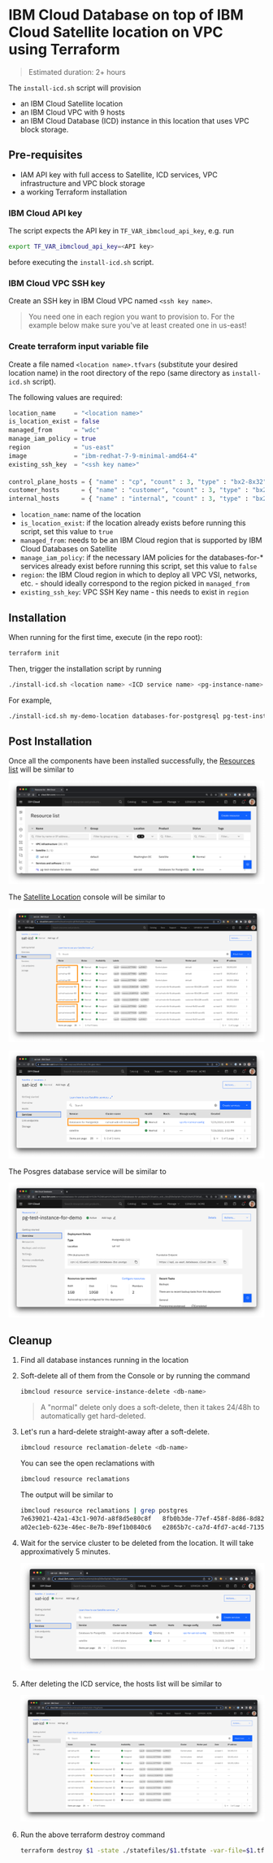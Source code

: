 # IBM Cloud Database on top of IBM Cloud Satellite location on VPC using Terraform

> Estimated duration: 2+ hours

The `install-icd.sh` script will provision

* an IBM Cloud Satellite location
* an IBM Cloud VPC with 9 hosts
* an IBM Cloud Database (ICD) instance in this location that uses VPC block storage.

## Pre-requisites

* IAM API key with full access to Satellite, ICD services, VPC infrastructure and VPC block storage
* a working Terraform installation

### IBM Cloud API key

The script expects the API key in `TF_VAR_ibmcloud_api_key`, e.g. run 

```sh
export TF_VAR_ibmcloud_api_key=<API key>
```

before executing the `install-icd.sh` script.

### IBM Cloud VPC SSH key

Create an SSH key in IBM Cloud VPC named `<ssh key name>`.

> You need one in each region you want to provision to. For the example below make sure you've at least created one in us-east!

### Create terraform input variable file

Create a file named `<location name>.tfvars` (substitute your desired location name) in the root directory of the repo (same directory as `install-icd.sh` script).

The following values are required:
```terraform
location_name     = "<location name>"
is_location_exist = false
managed_from      = "wdc"
manage_iam_policy = true
region            = "us-east"
image             = "ibm-redhat-7-9-minimal-amd64-4"
existing_ssh_key  = "<ssh key name>"

control_plane_hosts = { "name" : "cp", "count" : 3, "type" : "bx2-8x32" }
customer_hosts      = { "name" : "customer", "count" : 3, "type" : "bx2-32x128" }
internal_hosts      = { "name" : "internal", "count" : 3, "type" : "bx2-8x32" }
```

- `location_name`: name of the location
- `is_location_exist`: if the location already exists before running this script, set this value to `true`
- `managed_from`: needs to be an IBM Cloud region that is supported by IBM Cloud Databases on Satellite
- `manage_iam_policy`: if the necessary IAM policies for the databases-for-* services already exist before running this script, set this value to `false`
- `region`: the IBM Cloud region in which to deploy all VPC VSI, networks, etc. - should ideally correspond to the region picked in `managed_from`
- `existing_ssh_key`: VPC SSH Key name - this needs to exist in `region`

## Installation

When running for the first time, execute (in the repo root):

```sh
terraform init
```

Then, trigger the installation script by running

```sh
./install-icd.sh <location name> <ICD service name> <pg-instance-name>
```

For example,

```sh
./install-icd.sh my-demo-location databases-for-postgresql pg-test-instance-for-demo
```

## Post Installation

Once all the components have been installed successfully, the [Resources list](http://cloud.ibm.com/resources) will be similar to

![resources](images/ibmcloud-resources.png)

The [Satellite Location](https://cloud.ibm.com/satellite/locations) console will be similar to

![hosts](images/sat-hosts.png)

![service](images/sat-service.png)

The Posgres database service will be similar to

![postgres](images/icd-postgres.png)

## Cleanup

1. Find all database instances running in the location

1. Soft-delete all of them from the Console or by running the command

    ```sh
    ibmcloud resource service-instance-delete <db-name>
    ```

    > A "normal" delete only does a soft-delete, then it takes 24/48h to automatically get hard-deleted.

1. Let's run a hard-delete straight-away after a soft-delete.

    ```sh
    ibmcloud resource reclamation-delete <db-name>
    ```

    You can see the open reclamations with

    ```sh
    ibmcloud resource reclamations
    ```

    The output will be similar to

    ```sh
    ibmcloud resource reclamations | grep postgres
    7e639021-42a1-43c1-907d-a8f8d5e80c8f   8fb0b3de-77ef-458f-8d86-8d823afafbdc   crn:v1:bluemix:public:databases-for-postgresql:satloc_wdc_cbcq5t9w0qrlalrv74cg:a/0b5a00334eaf9eb9339d2ab48f7326b4:8fb0b3de-77ef-458f-8d86-8d823afafbdc::   SCHEDULED        2022-07-25T14:24:12Z
    a02ec1eb-623e-46ec-8e7b-89ef1b0840c6   e2865b7c-ca7d-4fd7-ac4d-7135d3757f73   crn:v1:bluemix:public:databases-for-postgresql:satloc_wdc_cbcq5t9w0qrlalrv74cg:a/0b5a00334eaf9eb9339d2ab48f7326b4:e2865b7c-ca7d-4fd7-ac4d-7135d3757f73::   SCHEDULED        2022-07-25T14:24:17Z
    ```

1. Wait for the service cluster to be deleted from the location. It will take approximatively 5 minutes.

    ![deleting](images/sat-icd-deleting.png)

1. After deleting the ICD service, the hosts list will be similar to

    ![deleted](images/sat-icd-deleted.png)

1. Run the above terraform destroy command

    ```sh
    terraform destroy $1 -state ./statefiles/$1.tfstate -var-file=$1.tfvars
    ```
